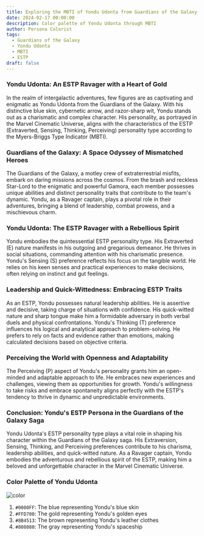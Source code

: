 ```yaml
---
title: Exploring the MBTI of Yondu Udonta from Guardians of the Galaxy
date: 2024-02-17 00:00:00
description: Color palette of Yondu Udonta through MBTI
author: Persona Colorist
tags:
  - Guardians of the Galaxy
  - Yondu Udonta
  - MBTI
  - ESTP
draft: false
---
```


### Yondu Udonta: An ESTP Ravager with a Heart of Gold

In the realm of intergalactic adventures, few figures are as captivating and enigmatic as Yondu Udonta from the Guardians of the Galaxy. With his distinctive blue skin, cybernetic arrow, and razor-sharp wit, Yondu stands out as a charismatic and complex character. His personality, as portrayed in the Marvel Cinematic Universe, aligns with the characteristics of the ESTP (Extraverted, Sensing, Thinking, Perceiving) personality type according to the Myers-Briggs Type Indicator (MBTI).

### Guardians of the Galaxy: A Space Odyssey of Mismatched Heroes

The Guardians of the Galaxy, a motley crew of extraterrestrial misfits, embark on daring missions across the cosmos. From the brash and reckless Star-Lord to the enigmatic and powerful Gamora, each member possesses unique abilities and distinct personality traits that contribute to the team's dynamic. Yondu, as a Ravager captain, plays a pivotal role in their adventures, bringing a blend of leadership, combat prowess, and a mischievous charm.

### Yondu Udonta: The ESTP Ravager with a Rebellious Spirit

Yondu embodies the quintessential ESTP personality type. His Extraverted (E) nature manifests in his outgoing and gregarious demeanor. He thrives in social situations, commanding attention with his charismatic presence. Yondu's Sensing (S) preference reflects his focus on the tangible world. He relies on his keen senses and practical experiences to make decisions, often relying on instinct and gut feelings.

### Leadership and Quick-Wittedness: Embracing ESTP Traits

As an ESTP, Yondu possesses natural leadership abilities. He is assertive and decisive, taking charge of situations with confidence. His quick-witted nature and sharp tongue make him a formidable adversary in both verbal duels and physical confrontations. Yondu's Thinking (T) preference influences his logical and analytical approach to problem-solving. He prefers to rely on facts and evidence rather than emotions, making calculated decisions based on objective criteria.

### Perceiving the World with Openness and Adaptability

The Perceiving (P) aspect of Yondu's personality grants him an open-minded and adaptable approach to life. He embraces new experiences and challenges, viewing them as opportunities for growth. Yondu's willingness to take risks and embrace spontaneity aligns perfectly with the ESTP's tendency to thrive in dynamic and unpredictable environments.

### Conclusion: Yondu's ESTP Persona in the Guardians of the Galaxy Saga

Yondu Udonta's ESTP personality type plays a vital role in shaping his character within the Guardians of the Galaxy saga. His Extraversion, Sensing, Thinking, and Perceiving preferences contribute to his charisma, leadership abilities, and quick-witted nature. As a Ravager captain, Yondu embodies the adventurous and rebellious spirit of the ESTP, making him a beloved and unforgettable character in the Marvel Cinematic Universe.



### Color Palette of Yondu Udonta


![color](https://i.imgur.com/QpZFuuv.png)


1. `#0000FF`: The blue representing Yondu's blue skin 
2. `#FFD700`: The gold representing Yondu's golden eyes 
3. `#8B4513`: The brown representing Yondu's leather clothes 
4. `#808080`: The gray representing Yondu's spaceship

